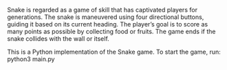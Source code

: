 Snake is regarded as a game of skill that has captivated players for generations. The snake is maneuvered using four directional buttons, guiding it based on its current heading. The player’s goal is to score as many points as possible by collecting food or fruits. The game ends if the snake collides with the wall or itself.


This is a Python implementation of the Snake game.
To start the game, run: python3 main.py

